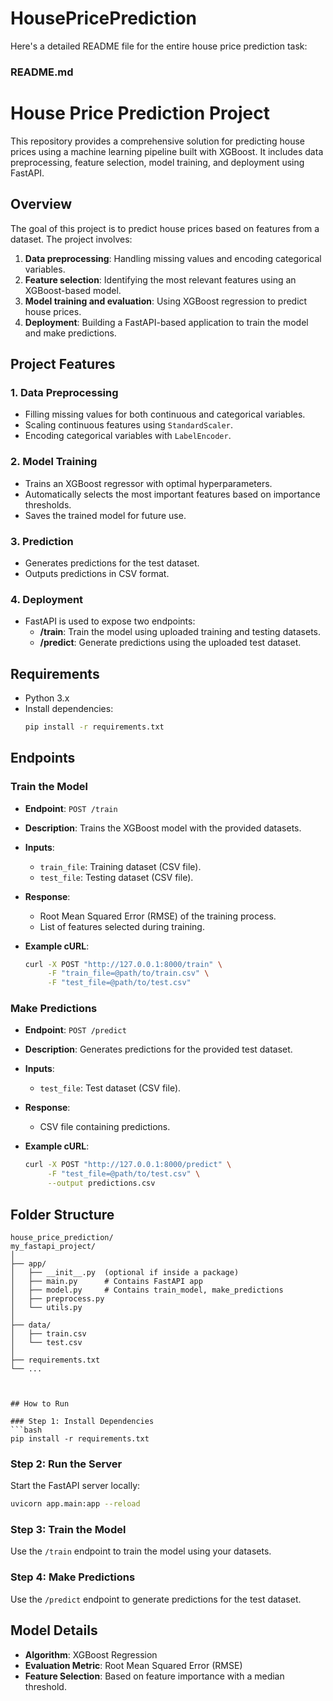 # HousePricePrediction
Here's a detailed README file for the entire house price prediction task:


### README.md

# House Price Prediction Project

This repository provides a comprehensive solution for predicting house prices using a machine learning pipeline built with XGBoost. It includes data preprocessing, feature selection, model training, and deployment using FastAPI.

## Overview

The goal of this project is to predict house prices based on features from a dataset. The project involves:
1. **Data preprocessing**: Handling missing values and encoding categorical variables.
2. **Feature selection**: Identifying the most relevant features using an XGBoost-based model.
3. **Model training and evaluation**: Using XGBoost regression to predict house prices.
4. **Deployment**: Building a FastAPI-based application to train the model and make predictions.


## Project Features

### 1. Data Preprocessing
- Filling missing values for both continuous and categorical variables.
- Scaling continuous features using `StandardScaler`.
- Encoding categorical variables with `LabelEncoder`.

### 2. Model Training
- Trains an XGBoost regressor with optimal hyperparameters.
- Automatically selects the most important features based on importance thresholds.
- Saves the trained model for future use.

### 3. Prediction
- Generates predictions for the test dataset.
- Outputs predictions in CSV format.

### 4. Deployment
- FastAPI is used to expose two endpoints:
  - **/train**: Train the model using uploaded training and testing datasets.
  - **/predict**: Generate predictions using the uploaded test dataset.


## Requirements

- Python 3.x
- Install dependencies:
  ```bash
  pip install -r requirements.txt
  ```


## Endpoints

### Train the Model

- **Endpoint**: `POST /train`
- **Description**: Trains the XGBoost model with the provided datasets.
- **Inputs**: 
  - `train_file`: Training dataset (CSV file).
  - `test_file`: Testing dataset (CSV file).
- **Response**:
  - Root Mean Squared Error (RMSE) of the training process.
  - List of features selected during training.

- **Example cURL**:
  ```bash
  curl -X POST "http://127.0.0.1:8000/train" \
       -F "train_file=@path/to/train.csv" \
       -F "test_file=@path/to/test.csv"
  ```


### Make Predictions

- **Endpoint**: `POST /predict`
- **Description**: Generates predictions for the provided test dataset.
- **Inputs**:
  - `test_file`: Test dataset (CSV file).
- **Response**:
  - CSV file containing predictions.

- **Example cURL**:
  ```bash
  curl -X POST "http://127.0.0.1:8000/predict" \
       -F "test_file=@path/to/test.csv" \
       --output predictions.csv
  ```


## Folder Structure

```
house_price_prediction/
my_fastapi_project/
│
├── app/
│   ├── __init__.py  (optional if inside a package)
│   ├── main.py      # Contains FastAPI app
│   ├── model.py     # Contains train_model, make_predictions
│   ├── preprocess.py
│   └── utils.py
│
├── data/
│   ├── train.csv
│   └── test.csv
│
├── requirements.txt
└── ...



## How to Run

### Step 1: Install Dependencies
```bash
pip install -r requirements.txt
```

### Step 2: Run the Server
Start the FastAPI server locally:
```bash
uvicorn app.main:app --reload
```

### Step 3: Train the Model
Use the `/train` endpoint to train the model using your datasets.

### Step 4: Make Predictions
Use the `/predict` endpoint to generate predictions for the test dataset.


## Model Details

- **Algorithm**: XGBoost Regression
- **Evaluation Metric**: Root Mean Squared Error (RMSE)
- **Feature Selection**: Based on feature importance with a median threshold.

